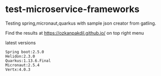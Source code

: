 # test-microservice-frameworks

Testing spring,micronaut,quarkus with sample json creator from gatling.

Find the results at https://ozkanpakdil.github.io/ on top right menu

latest versions
```
Spring boot:2.5.0
Helidon:2.3.0
Quarkus:1.13.6.Final
Micronaut:2.5.4
Vertx:4.0.3
```
